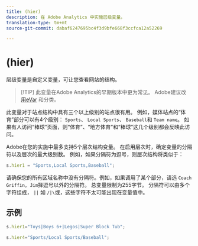 ```yaml
---
title: (hier)
description: 在 Adobe Analytics 中实施层级变量。
translation-type: tm+mt
source-git-commit: dabaf6247695bc4f3d9bfe668f3ccfca12a52269

---
```



# (hier)

层级变量是自定义变量，可让您查看网站的结构。

>[!TIP] 此变量在Adobe Analytics的早期版本中更为常见。 Adobe建议改 [用eVar](evar.md) 和分类。

此变量对于站点结构中具有三个以上级别的站点很有用。 例如，媒体站点的“体育”部分可以有4个级别： `Sports`、 `Local Sports`、 `Baseball`和 `Team name`。 如果有人访问“棒球”页面，则“体育”、“地方体育”和“棒球”这几个级别都会反映此访问。

Adobe在您的实施中最多支持5个层次结构变量。 在启用层次时，确定变量的分隔符以及层次的最大级别数。 例如，如果分隔符为逗号，则层次结构将类似于：

```js
s.hier1 = "Sports,Local Sports,Baseball";
```

请确保您的所有区域名称中没有分隔符。例如，如果调用了某个部分，请选 `Coach Griffin, Jim`择逗号以外的分隔符。 总变量限制为255字节。 分隔符可以由多个字符组成， `||` 如 `/|\`或，这些字符不太可能出现在变量值中。

## 示例

```js
s.hier1="Toys|Boys 6+|Legos|Super Block Tub";
```

```js
s.hier4="Sports/Local Sports/Baseball";
```
